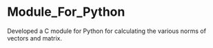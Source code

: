 # Module_For_Python
Developed a C module for Python for calculating the various norms of vectors and matrix.
